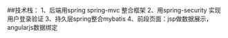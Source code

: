 ##技术栈：
    1、后端用spring spring-mvc 整合框架
    2、用spring-security 实现用户登录验证
    3、持久层spring整合mybatis
    4、前段页面：jsp做数据展示， angularjs数据绑定
   